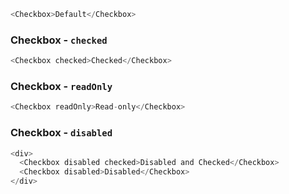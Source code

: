 ```js
<Checkbox>Default</Checkbox>
```


### Checkbox - `checked`


```js
<Checkbox checked>Checked</Checkbox>
```


### Checkbox - `readOnly`


```js
<Checkbox readOnly>Read-only</Checkbox>
```


### Checkbox - `disabled`


```js
<div>
  <Checkbox disabled checked>Disabled and Checked</Checkbox>
  <Checkbox disabled>Disabled</Checkbox>
</div>
```
